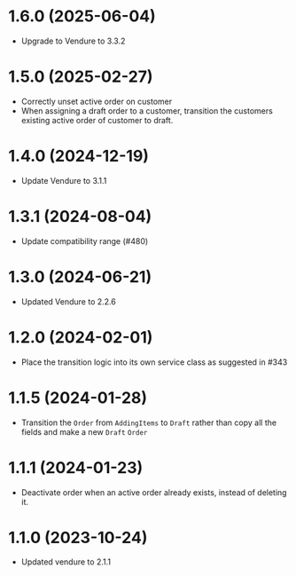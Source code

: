 # 1.6.0 (2025-06-04)

- Upgrade to Vendure to 3.3.2

# 1.5.0 (2025-02-27)

- Correctly unset active order on customer
- When assigning a draft order to a customer, transition the customers existing active order of customer to draft.

# 1.4.0 (2024-12-19)

- Update Vendure to 3.1.1

# 1.3.1 (2024-08-04)

- Update compatibility range (#480)

# 1.3.0 (2024-06-21)

- Updated Vendure to 2.2.6

# 1.2.0 (2024-02-01)

- Place the transition logic into its own service class as suggested in #343

# 1.1.5 (2024-01-28)

- Transition the `Order` from `AddingItems` to `Draft` rather than copy all the fields and make a new `Draft` `Order`

# 1.1.1 (2024-01-23)

- Deactivate order when an active order already exists, instead of deleting it.

# 1.1.0 (2023-10-24)

- Updated vendure to 2.1.1
